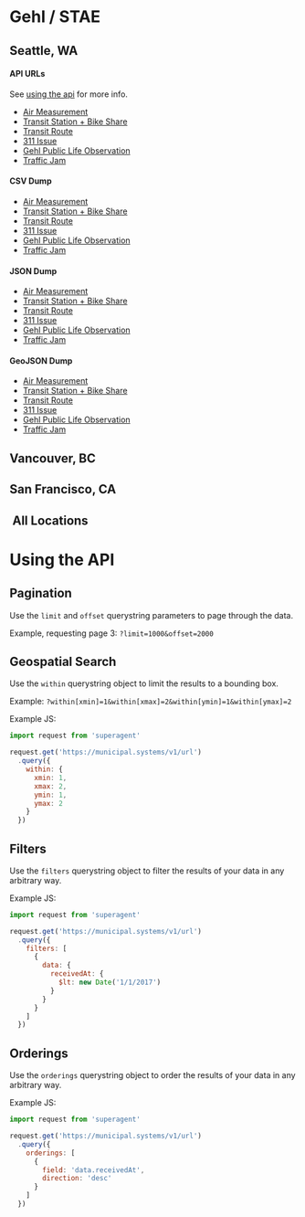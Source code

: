 # Gehl / STAE

## Seattle, WA

#### API URLs

See [using the api](#using-the-api) for more info.

- [Air Measurement]()
- [Transit Station + Bike Share]()
- [Transit Route]()
- [311 Issue]()
- [Gehl Public Life Observation]()
- [Traffic Jam]()

#### CSV Dump

- [Air Measurement]()
- [Transit Station + Bike Share]()
- [Transit Route]()
- [311 Issue]()
- [Gehl Public Life Observation]()
- [Traffic Jam]()

#### JSON Dump

- [Air Measurement]()
- [Transit Station + Bike Share]()
- [Transit Route]()
- [311 Issue]()
- [Gehl Public Life Observation]()
- [Traffic Jam]()

#### GeoJSON Dump

- [Air Measurement]()
- [Transit Station + Bike Share]()
- [Transit Route]()
- [311 Issue]()
- [Gehl Public Life Observation]()
- [Traffic Jam]()

## Vancouver, BC 
## San Francisco, CA
##  All Locations

# Using the API

## Pagination

Use the `limit` and `offset` querystring parameters to page through the data.

Example, requesting page 3: `?limit=1000&offset=2000`

## Geospatial Search

Use the `within` querystring object to limit the results to a bounding box.

Example: `?within[xmin]=1&within[xmax]=2&within[ymin]=1&within[ymax]=2`

Example JS:

```js
import request from 'superagent'

request.get('https://municipal.systems/v1/url')
  .query({
    within: {
      xmin: 1,
      xmax: 2,
      ymin: 1,
      ymax: 2
    }
  })
```

## Filters

Use the `filters` querystring object to filter the results of your data in any arbitrary way.

Example JS:

```js
import request from 'superagent'

request.get('https://municipal.systems/v1/url')
  .query({
    filters: [
      {
        data: {
          receivedAt: {
            $lt: new Date('1/1/2017')
          }
        }
      }
    ]
  })
```

## Orderings

Use the `orderings` querystring object to order the results of your data in any arbitrary way.

Example JS:

```js
import request from 'superagent'

request.get('https://municipal.systems/v1/url')
  .query({
    orderings: [
      {
        field: 'data.receivedAt',
        direction: 'desc'
      }
    ]
  })
```
